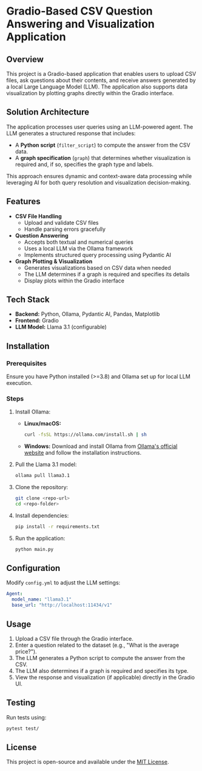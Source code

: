 # Gradio-Based CSV Question Answering and Visualization Application

## Overview
This project is a Gradio-based application that enables users to upload CSV files, ask questions about their contents, and receive answers generated by a local Large Language Model (LLM). The application also supports data visualization by plotting graphs directly within the Gradio interface.

## Solution Architecture
The application processes user queries using an LLM-powered agent. The LLM generates a structured response that includes:
- A **Python script** (`filter_script`) to compute the answer from the CSV data.
- A **graph specification** (`graph`) that determines whether visualization is required and, if so, specifies the graph type and labels.

This approach ensures dynamic and context-aware data processing while leveraging AI for both query resolution and visualization decision-making.

## Features
- **CSV File Handling**
  - Upload and validate CSV files
  - Handle parsing errors gracefully
- **Question Answering**
  - Accepts both textual and numerical queries
  - Uses a local LLM via the Ollama framework
  - Implements structured query processing using Pydantic AI
- **Graph Plotting & Visualization**
  - Generates visualizations based on CSV data when needed
  - The LLM determines if a graph is required and specifies its details
  - Display plots within the Gradio interface

## Tech Stack
- **Backend:** Python, Ollama, Pydantic AI, Pandas, Matplotlib
- **Frontend:** Gradio
- **LLM Model:** Llama 3.1 (configurable)

## Installation
### Prerequisites
Ensure you have Python installed (>=3.8) and Ollama set up for local LLM execution.

### Steps
1. Install Ollama:
   - **Linux/macOS:**
     ```sh
     curl -fsSL https://ollama.com/install.sh | sh
     ```
   - **Windows:**
     Download and install Ollama from [Ollama's official website](https://ollama.com/download) and follow the installation instructions.

2. Pull the Llama 3.1 model:
   ```sh
   ollama pull llama3.1
   ```
3. Clone the repository:
   ```sh
   git clone <repo-url>
   cd <repo-folder>
   ```
4. Install dependencies:
   ```sh
   pip install -r requirements.txt
   ```
5. Run the application:
   ```sh
   python main.py
   ```

## Configuration
Modify `config.yml` to adjust the LLM settings:
```yaml
Agent:
  model_name: "llama3.1"
  base_url: "http://localhost:11434/v1"
```

## Usage
1. Upload a CSV file through the Gradio interface.
2. Enter a question related to the dataset (e.g., "What is the average price?").
3. The LLM generates a Python script to compute the answer from the CSV.
4. The LLM also determines if a graph is required and specifies its type.
5. View the response and visualization (if applicable) directly in the Gradio UI.

## Testing
Run tests using:
```sh
pytest test/
```

## License
This project is open-source and available under the [MIT License](LICENSE).